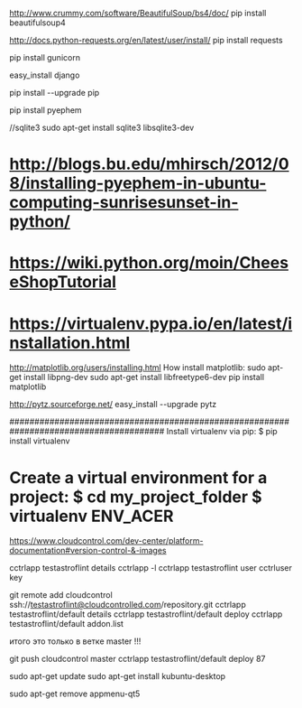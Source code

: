 http://www.crummy.com/software/BeautifulSoup/bs4/doc/
pip install beautifulsoup4

http://docs.python-requests.org/en/latest/user/install/
pip install requests

pip install gunicorn

easy_install django

pip install --upgrade pip

pip install pyephem

//sqlite3
sudo apt-get install sqlite3 libsqlite3-dev

# http://blogs.bu.edu/mhirsch/2012/08/installing-pyephem-in-ubuntu-computing-sunrisesunset-in-python/
# https://wiki.python.org/moin/CheeseShopTutorial
# https://virtualenv.pypa.io/en/latest/installation.html


http://matplotlib.org/users/installing.html
How install matplotlib:
sudo apt-get install libpng-dev
sudo apt-get install libfreetype6-dev
pip install matplotlib


http://pytz.sourceforge.net/
easy_install --upgrade pytz

#######################################################################################
Install virtualenv via pip:
$ pip install virtualenv

Create a virtual environment for a project:
$ cd my_project_folder
$ virtualenv ENV_ACER
=======


https://www.cloudcontrol.com/dev-center/platform-documentation#version-control-&-images

cctrlapp testastroflint details
cctrlapp -l
cctrlapp testastroflint user 
cctrluser key


git remote add cloudcontrol ssh://testastroflint@cloudcontrolled.com/repository.git
cctrlapp testastroflint/default details
cctrlapp testastroflint/default deploy
cctrlapp testastroflint/default addon.list

итого это только в ветке master !!!

git push cloudcontrol master
cctrlapp testastroflint/default deploy  87


sudo apt-get update
sudo apt-get install kubuntu-desktop

sudo apt-get remove appmenu-qt5
